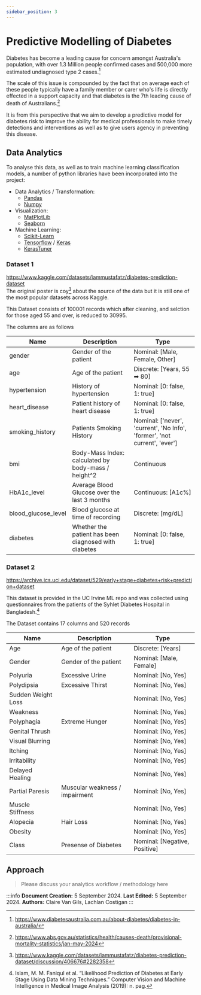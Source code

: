 ```yaml
---
sidebar_position: 3
---
```


# Predictive Modelling of Diabetes 
Diabetes has become a leading cause for concern amongst Australia's population, with over 1.3 Million people confirmed cases and 500,000 more estimated undiagnosed type 2 cases.[^1]

The scale of this issue is compounded by the fact that on average each of these people typically have a family member or carer who's life is directly effected in a support capacity and that diabetes is the 7th leading cause of death of Australians.[^2] 

It is from this perspective that we aim to develop a predictive model for diabetes risk to improve the ability for medical professionals to make timely detections and interventions as well as to give users agency in preventing this disease. 

## Data Analytics

To analyse this data, as well as to train machine learning classification models, a number of python libraries have been incorporated into the project:
- Data Analytics / Transformation:
    - [Pandas](https://pandas.pydata.org/docs/reference/index.html)
    - [Numpy](https://numpy.org/doc/stable/reference/index.html#reference)
- Visualization:
    - [MatPlotLib](https://matplotlib.org/stable/api/index.html)
    - [Seaborn](https://seaborn.pydata.org/api.html)
- Machine Learning:
    - [Scikit-Learn](https://scikit-learn.org/stable/api/index.html)
    - [Tensorflow](https://www.tensorflow.org/api_docs/python/tf) / [Keras](https://keras.io/api/)
    - [KerasTuner](https://keras.io/keras_tuner/#quick-introduction)


### Dataset 1
https://www.kaggle.com/datasets/iammustafatz/diabetes-prediction-dataset  
The original poster is coy[^3] about the source of the data but it is still one of the most popular datasets across Kaggle. 

This Dataset consists of 100001 records which after cleaning, and selction for those aged 55 and over, is reduced to 30995.

The columns are as follows

|Name|Description|Type|  
|-|-|-|
|gender|Gender of the patient|Nominal: [Male, Female, Other]|
|age|Age of the patient|Discrete: [Years, 55 ➡ 80]|
|hypertension|History of hypertension|Nominal: [0: false, 1: true]|
|heart_disease|Patient history of heart disease|Nominal: [0: false, 1: true]|
|smoking_history|Patients Smoking History|Nominal: ['never', 'current', 'No Info', 'former', 'not current', 'ever']|
|bmi|Body-Mass Index: calculated by body-mass / height^2|Continuous|
|HbA1c_level|Average Blood Glucose over the last 3 months|Continuous: [A1c%]|
|blood_glucose_level|Blood glucose at time of recording|Discrete: [mg/dL]|
|diabetes|Whether the patient has been diagnosed with diabetes|Nominal: [0: false, 1: true]|

### Dataset 2
https://archive.ics.uci.edu/dataset/529/early+stage+diabetes+risk+prediction+dataset

This dataset is provided in the UC Irvine ML repo and was collected using questionnaires from the patients of the Syhlet Diabetes Hospital in Bangladesh.[^4]

The Dataset contains 17 columns and 520 records 

|Name|Description|Type|
|-|-|-|
|Age|Age of the patient|Discrete: [Years]|
|Gender|Gender of the patient|Nominal: [Male, Female]|
|Polyuria|Excessive Urine|Nominal: [No, Yes]|
|Polydipsia|Excessive Thirst|Nominal: [No, Yes]|
|Sudden Weight Loss||Nominal: [No, Yes]|
|Weakness||Nominal: [No, Yes]|
|Polyphagia|Extreme Hunger|Nominal: [No, Yes]|
|Genital Thrush||Nominal: [No, Yes]|
|Visual Blurring| |Nominal: [No, Yes]|
|Itching||Nominal: [No, Yes]|
|Irritability||Nominal: [No, Yes]|
|Delayed Healing||Nominal: [No, Yes]|
|Partial Paresis|Muscular weakness / impairment|Nominal: [No, Yes]|
|Muscle Stiffness||Nominal: [No, Yes]|
|Alopecia|Hair Loss|Nominal: [No, Yes]|
|Obesity||Nominal: [No, Yes]|
|Class|Presense of Diabetes|Nominal: [Negative, Positive]|

## Approach
> Please discuss your analytics workflow / methodology here

:::info
**Document Creation:** 5 September 2024. **Last Edited:** 5 September 2024. **Authors:** Claire Van Gils, Lachlan Costigan
:::


[^1]: https://www.diabetesaustralia.com.au/about-diabetes/diabetes-in-australia/
[^2]: https://www.abs.gov.au/statistics/health/causes-death/provisional-mortality-statistics/jan-may-2024
[^3]: https://www.kaggle.com/datasets/iammustafatz/diabetes-prediction-dataset/discussion/406676#2282358
[^4]: Islam, M. M. Faniqul et al. “Likelihood Prediction of Diabetes at Early Stage Using Data Mining Techniques.” Computer Vision and Machine Intelligence in Medical Image Analysis (2019): n. pag.
